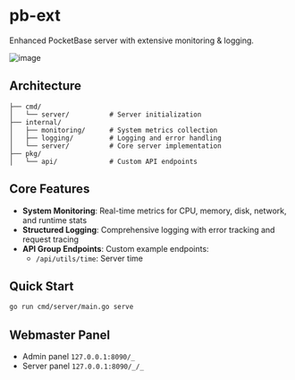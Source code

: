 # pb-ext

Enhanced PocketBase server with extensive monitoring & logging.

![image](https://github.com/user-attachments/assets/4466de28-d885-4112-95a9-84dde7f67dc7)

## Architecture

```
├── cmd/
│   └── server/          # Server initialization
├── internal/
│   ├── monitoring/      # System metrics collection 
│   ├── logging/         # Logging and error handling
│   └── server/          # Core server implementation
├── pkg/
│   └── api/             # Custom API endpoints
```

## Core Features

- **System Monitoring**: Real-time metrics for CPU, memory, disk, network, and runtime stats
- **Structured Logging**: Comprehensive logging with error tracking and request tracing
- **API Group Endpoints**: Custom example endpoints:
  - `/api/utils/time`: Server time

## Quick Start

```bash
go run cmd/server/main.go serve
```

## Webmaster Panel

- Admin panel `127.0.0.1:8090/_`
- Server panel `127.0.0.1:8090/_/_`
